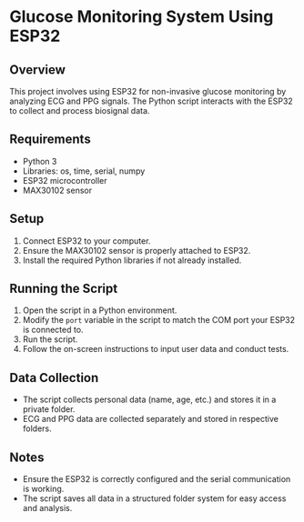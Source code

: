 
# Glucose Monitoring System Using ESP32

## Overview
This project involves using ESP32 for non-invasive glucose monitoring by analyzing ECG and PPG signals. The Python script interacts with the ESP32 to collect and process biosignal data.

## Requirements
- Python 3
- Libraries: os, time, serial, numpy
- ESP32 microcontroller
- MAX30102 sensor

## Setup
1. Connect ESP32 to your computer.
2. Ensure the MAX30102 sensor is properly attached to ESP32.
3. Install the required Python libraries if not already installed.

## Running the Script
1. Open the script in a Python environment.
2. Modify the `port` variable in the script to match the COM port your ESP32 is connected to.
3. Run the script.
4. Follow the on-screen instructions to input user data and conduct tests.

## Data Collection
- The script collects personal data (name, age, etc.) and stores it in a private folder.
- ECG and PPG data are collected separately and stored in respective folders.

## Notes
- Ensure the ESP32 is correctly configured and the serial communication is working.
- The script saves all data in a structured folder system for easy access and analysis.
